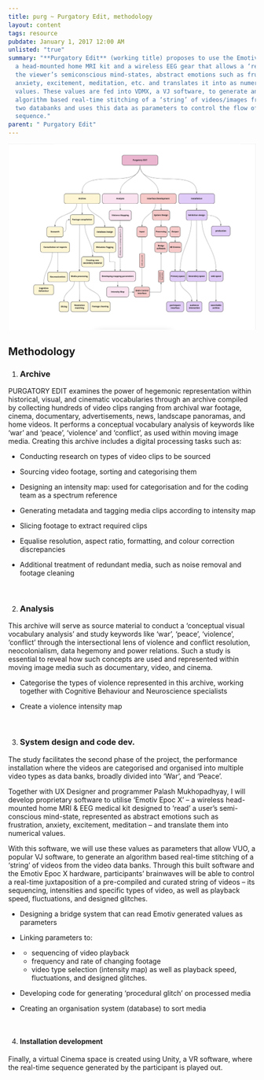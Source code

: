 ```yaml
---
title: purg ~ Purgatory Edit, methodology
layout: content
tags: resource
pubdate: January 1, 2017 12:00 AM
unlisted: "true"
summary: "**Purgatory Edit** (working title) proposes to use the Emotive Epoc+,
  a head-mounted home MRI kit and a wireless EEG gear that allows a ‘reading’ of
  the viewer’s semiconscious mind-states, abstract emotions such as frustration,
  anxiety, excitement, meditation, etc. and translates it into as numerical
  values. These values are fed into VDMX, a VJ software, to generate an
  algorithm based real-time stitching of a ‘string’ of videos/images from the
  two databanks and uses this data as parameters to control the flow of video
  sequence."
parent: " Purgatory Edit"
---
```

![](/static/img/purgatory-edit-pipeline-map-colour.png)

## Methodology



1. ### Archive

PURGATORY EDIT examines the power of hegemonic representation within historical, visual, and cinematic vocabularies through an archive compiled by collecting hundreds of video clips ranging from archival war footage, cinema, documentary, advertisements, news, landscape panoramas, and home videos. It performs a conceptual vocabulary analysis of keywords like ‘war’ and ‘peace’, ‘violence’ and ‘conflict’, as used within moving image media. Creating this archive includes a digital processing tasks such as:

* Conducting research on types of video clips to be sourced
* Sourcing video footage, sorting and categorising them
* Designing an intensity map: used for categorisation and for the coding team as a spectrum reference 
* Generating metadata and tagging media clips according to intensity map
* Slicing footage to extract required clips
* Equalise resolution, aspect ratio, formatting, and colour correction discrepancies
* Additional treatment of redundant media, such as noise removal and footage cleaning

  <br/>

2. ### Analysis

This archive will serve as source material to conduct a ‘conceptual visual vocabulary analysis’ and study keywords like ‘war’, ‘peace’, ‘violence’, ‘conflict’ through the intersectional lens of violence and conflict resolution, neocolonialism, data hegemony and power relations. Such a study is essential to reveal how such concepts are used and represented within moving image media such as documentary, video, and cinema. 

* Categorise the types of violence represented in this archive, working together with Cognitive Behaviour and Neuroscience specialists
* Create a violence intensity map

  <br/>

3. ### System design and code dev.

The study facilitates the second phase of the project, the performance installation where the videos are categorised and organised into multiple video types as data banks, broadly divided into ‘War’, and ‘Peace’.

Together with UX Designer and programmer Palash Mukhopadhyay, I will develop proprietary software to utilise ‘Emotiv Epoc X’ – a wireless head-mounted home MRI & EEG medical kit designed to ‘read’ a user’s semi-conscious mind-state, represented as abstract emotions such as frustration, anxiety, excitement, meditation – and translate them into numerical values. 

With this software, we will use these values as parameters that allow VUO, a popular VJ software, to generate an algorithm based real-time stitching of a ‘string’ of videos from the video data banks. Through this built software and the Emotiv Epoc X hardware, participants’ brainwaves will be able to control a real-time juxtaposition of a pre-compiled and curated string of videos – its sequencing, intensities and specific types of video, as well as playback speed, fluctuations, and designed glitches. 

* Designing a bridge system that can read Emotiv generated values as parameters
* Linking parameters to: 
* * sequencing of video playback
  * frequency and rate of changing footage
  * video type selection (intensity map) as well as playback speed, fluctuations, and designed glitches. 
* Developing code for generating ‘procedural glitch’ on processed media
* Creating an organisation system (database) to sort media 

  <br/>

4. #### Installation development

Finally, a virtual Cinema space is created using Unity, a VR software, where the real-time sequence generated by the participant is played out.